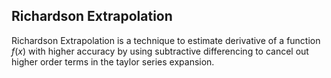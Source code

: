 ## Richardson Extrapolation

Richardson Extrapolation is a technique to estimate derivative of a function $f(x)$ with higher accuracy by using subtractive differencing to cancel out higher order terms in the taylor series expansion.
